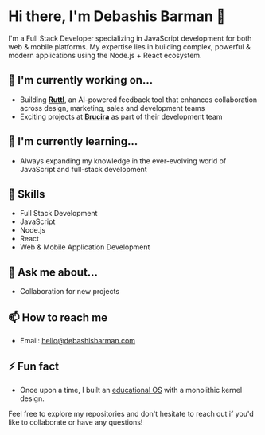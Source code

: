 # Hi there, I'm Debashis Barman 👋

I'm a Full Stack Developer specializing in JavaScript development for both web & mobile platforms. My expertise lies in building complex, powerful & modern applications using the Node.js + React ecosystem.

## 🔭 I'm currently working on...
- Building **[Ruttl](https://ruttl.com/)**, an AI-powered feedback tool that enhances collaboration across design, marketing, sales and development teams
- Exciting projects at **[Brucira](https://www.brucira.com/)** as part of their development team

## 🌱 I'm currently learning...
- Always expanding my knowledge in the ever-evolving world of JavaScript and full-stack development

## 💼 Skills
- Full Stack Development
- JavaScript
- Node.js
- React
- Web & Mobile Application Development

## 💬 Ask me about...
- Collaboration for new projects

## 📫 How to reach me
- Email: [hello@debashisbarman.com](mailto:hello@debashisbarman.com)

## ⚡ Fun fact
- Once upon a time, I built an [educational OS](https://github.com/debashisbarman/minios) with a monolithic kernel design.

Feel free to explore my repositories and don't hesitate to reach out if you'd like to collaborate or have any questions!

